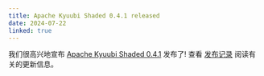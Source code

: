 ```yaml
---
title: Apache Kyuubi Shaded 0.4.1 released
date: 2024-07-22
linked: true
---
```

<!---
  Licensed under the Apache License, Version 2.0 (the "License");
  you may not use this file except in compliance with the License.
  You may obtain a copy of the License at

   http://www.apache.org/licenses/LICENSE-2.0

  Unless required by applicable law or agreed to in writing, software
  distributed under the License is distributed on an "AS IS" BASIS,
  WITHOUT WARRANTIES OR CONDITIONS OF ANY KIND, either express or implied.
  See the License for the specific language governing permissions and
  limitations under the License. See accompanying LICENSE file.
-->
我们很高兴地宣布 [Apache Kyuubi Shaded 0.4.1](/zh/shaded-release/0.4.1.html) 发布了! 查看 [发布记录](/zh/shaded-release/0.4.1.html) 阅读有关的更新信息。
